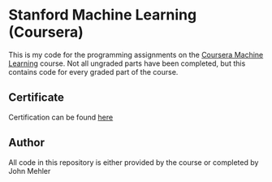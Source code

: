 # Stanford Machine Learning (Coursera)

This is my code for the programming assignments on the [Coursera Machine Learning](https://www.coursera.org/learn/machine-learning/home/welcome) course. Not all ungraded parts have been completed, but this contains code for every graded part of the course.

## Certificate

Certification can be found [here](https://www.coursera.org/account/accomplishments/certificate/VD5YGN2MBXH2)

## Author

All code in this repository is either provided by the course or completed by John Mehler
